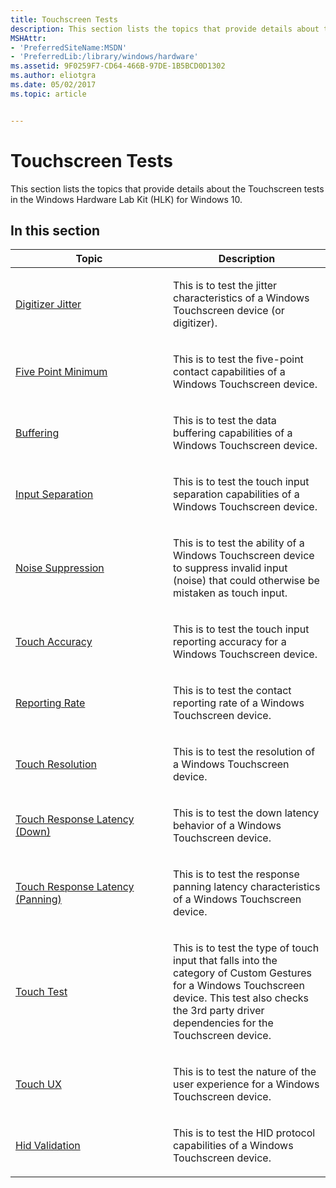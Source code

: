 ```yaml
---
title: Touchscreen Tests
description: This section lists the topics that provide details about the Touchscreen tests in the Windows Hardware Lab Kit (HLK) for Windows 10.
MSHAttr:
- 'PreferredSiteName:MSDN'
- 'PreferredLib:/library/windows/hardware'
ms.assetid: 9F0259F7-CD64-466B-97DE-1B5BCD0D1302
ms.author: eliotgra
ms.date: 05/02/2017
ms.topic: article


---
```


# Touchscreen Tests


This section lists the topics that provide details about the Touchscreen tests in the Windows Hardware Lab Kit (HLK) for Windows 10.

## In this section


<table>
<colgroup>
<col width="50%" />
<col width="50%" />
</colgroup>
<thead>
<tr class="header">
<th>Topic</th>
<th>Description</th>
</tr>
</thead>
<tbody>
<tr class="odd">
<td><p><a href="digitizer-jitter.md" data-raw-source="[Digitizer Jitter](digitizer-jitter.md)">Digitizer Jitter</a></p></td>
<td><p>This is to test the jitter characteristics of a Windows Touchscreen device (or digitizer).</p></td>
</tr>
<tr class="even">
<td><p><a href="five-point-minimum.md" data-raw-source="[Five Point Minimum](five-point-minimum.md)">Five Point Minimum</a></p></td>
<td><p>This is to test the five-point contact capabilities of a Windows Touchscreen device.</p></td>
</tr>
<tr class="odd">
<td><p><a href="touchscreen-buffering.md" data-raw-source="[Buffering](touchscreen-buffering.md)">Buffering</a></p></td>
<td><p>This is to test the data buffering capabilities of a Windows Touchscreen device.</p></td>
</tr>
<tr class="even">
<td><p><a href="input-separation.md" data-raw-source="[Input Separation](input-separation.md)">Input Separation</a></p></td>
<td><p>This is to test the touch input separation capabilities of a Windows Touchscreen device.</p></td>
</tr>
<tr class="odd">
<td><p><a href="noise-suppression.md" data-raw-source="[Noise Suppression](noise-suppression.md)">Noise Suppression</a></p></td>
<td><p>This is to test the ability of a Windows Touchscreen device to suppress invalid input (noise) that could otherwise be mistaken as touch input.</p></td>
</tr>
<tr class="even">
<td><p><a href="touch-accuracy.md" data-raw-source="[Touch Accuracy](touch-accuracy.md)">Touch Accuracy</a></p></td>
<td><p>This is to test the touch input reporting accuracy for a Windows Touchscreen device.</p></td>
</tr>
<tr class="odd">
<td><p><a href="reporting-rate.md" data-raw-source="[Reporting Rate](reporting-rate.md)">Reporting Rate</a></p></td>
<td><p>This is to test the contact reporting rate of a Windows Touchscreen device.</p></td>
</tr>
<tr class="even">
<td><p><a href="touch-resolution.md" data-raw-source="[Touch Resolution](touch-resolution.md)">Touch Resolution</a></p></td>
<td><p>This is to test the resolution of a Windows Touchscreen device.</p></td>
</tr>
<tr class="odd">
<td><p><a href="touch-response-latency--down-.md" data-raw-source="[Touch Response Latency (Down)](touch-response-latency--down-.md)">Touch Response Latency (Down)</a></p></td>
<td><p>This is to test the down latency behavior of a Windows Touchscreen device.</p></td>
</tr>
<tr class="even">
<td><p><a href="touch-response-latency--panning-.md" data-raw-source="[Touch Response Latency (Panning)](touch-response-latency--panning-.md)">Touch Response Latency (Panning)</a></p></td>
<td><p>This is to test the response panning latency characteristics of a Windows Touchscreen device.</p></td>
</tr>
<tr class="odd">
<td><p><a href="touch-test.md" data-raw-source="[Touch Test](touch-test.md)">Touch Test</a></p></td>
<td><p>This is to test the type of touch input that falls into the category of Custom Gestures for a Windows Touchscreen device. This test also checks the 3rd party driver dependencies for the Touchscreen device.</p></td>
</tr>
<tr class="even">
<td><p><a href="touch-ux.md" data-raw-source="[Touch UX](touch-ux.md)">Touch UX</a></p></td>
<td><p>This is to test the nature of the user experience for a Windows Touchscreen device.</p></td>
</tr>
<tr class="odd">
<td><p><a href="hid-validation.md" data-raw-source="[Hid Validation](hid-validation.md)">Hid Validation</a></p></td>
<td><p>This is to test the HID protocol capabilities of a Windows Touchscreen device.</p></td>
</tr>
</tbody>
</table>

 

 

 






